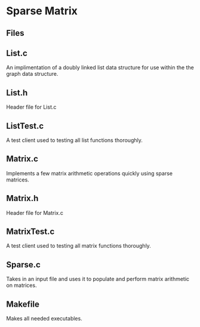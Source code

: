 # Sparse Matrix


## Files
## List.c
An implimentation of a doubly linked list data structure for use within the the graph data structure.

## List.h 
Header file for List.c

## ListTest.c
A test client used to testing all list functions thoroughly.

## Matrix.c
Implements a few matrix arithmetic operations quickly using sparse matrices.

## Matrix.h 
Header file for Matrix.c

## MatrixTest.c
A test client used to testing all matrix functions thoroughly.

## Sparse.c
Takes in an input file and uses it to populate and perform matrix arithmetic on 
matrices.

## Makefile
Makes all needed executables.
